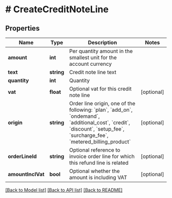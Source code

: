 # # CreateCreditNoteLine

## Properties

Name | Type | Description | Notes
------------ | ------------- | ------------- | -------------
**amount** | **int** | Per quantity amount in the smallest unit for the account currency |
**text** | **string** | Credit note line text |
**quantity** | **int** | Quantity |
**vat** | **float** | Optional vat for this credit note line | [optional]
**origin** | **string** | Order line origin, one of the following: &#x60;plan&#x60;, &#x60;add_on&#x60;, &#x60;ondemand&#x60;, &#x60;additional_cost&#x60;, &#x60;credit&#x60;, &#x60;discount&#x60;, &#x60;setup_fee&#x60;, &#x60;surcharge_fee&#x60;, &#x60;metered_billing_product&#x60; | [optional]
**orderLineId** | **string** | Optional reference to invoice order line for which this refund line is related | [optional]
**amountInclVat** | **bool** | Optional whether the amount is including VAT | [optional]

[[Back to Model list]](../../README.md#models) [[Back to API list]](../../README.md#endpoints) [[Back to README]](../../README.md)
